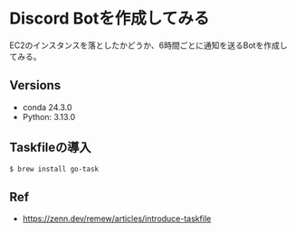 # Discord Botを作成してみる

EC2のインスタンスを落としたかどうか、6時間ごとに通知を送るBotを作成してみる。

## Versions

- conda 24.3.0
- Python: 3.13.0

## Taskfileの導入

```sh
$ brew install go-task
```

## Ref

- https://zenn.dev/remew/articles/introduce-taskfile
